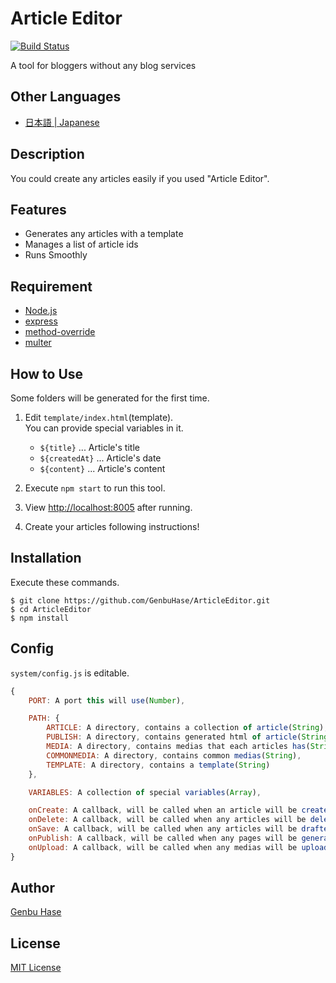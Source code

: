 # Article Editor

[![Build Status](https://travis-ci.org/GenbuHase/ArticleEditor.svg?branch=AE-1.1.0)](https://travis-ci.org/GenbuHase/ArticleEditor)

A tool for bloggers without any blog services


## Other Languages
* [日本語 | Japanese](/README[Japanese].md)


## Description
You could create any articles easily if you used "Article Editor".


## Features
* Generates any articles with a template
* Manages a list of article ids
* Runs Smoothly


## Requirement
* [Node.js](https://nodejs.org/)
* [express](https://npmjs.com/package/express)
* [method-override](https://npmjs.com/package/method-override)
* [multer](https://npmjs.com/package/multer)


## How to Use
Some folders will be generated for the first time.
1.	Edit `template/index.html`(template).<Br />
	You can provide special variables in it.

	* `${title}` ... Article's title
	* `${createdAt}` ... Article's date
	* `${content}` ... Article's content
	
2.	Execute `npm start` to run this tool.
3.	View [http://localhost:8005](http://localhost:8005) after running.
4.	Create your articles following instructions!


## Installation
Execute these commands.

```
$ git clone https://github.com/GenbuHase/ArticleEditor.git
$ cd ArticleEditor
$ npm install
```


## Config
`system/config.js` is editable.
```JavaScript
{
	PORT: A port this will use(Number),

	PATH: {
		ARTICLE: A directory, contains a collection of article(String),
		PUBLISH: A directory, contains generated html of article(String),
		MEDIA: A directory, contains medias that each articles has(String),
		COMMONMEDIA: A directory, contains common medias(String),
		TEMPLATE: A directory, contains a template(String)
	},

	VARIABLES: A collection of special variables(Array),

	onCreate: A callback, will be called when an article will be created(Function),
	onDelete: A callback, will be called when any articles will be deleted(Function),
	onSave: A callback, will be called when any articles will be drafted(Function),
	onPublish: A callback, will be called when any pages will be generated(Function),
	onUpload: A callback, will be called when any medias will be uploaded(Function)
}
```


## Author
[Genbu Hase](https://github.com/GenbuHase)


## License
[MIT License](https://github.com/GenbuHase/ArticleEditor/blob/master/LICENSE)